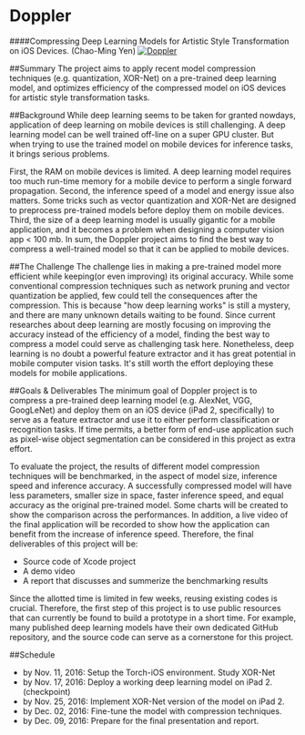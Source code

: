Doppler
=====
####Compressing Deep Learning Models for Artistic Style Transformation on iOS Devices. (Chao-Ming Yen)
[![Doppler](http://imgur.com/a/2iTI7)](https://www.youtube.com/watch?v=9KOaqMKK1mk "Doppler")

##Summary
The project aims to apply recent model compression techniques (e.g. quantization, XOR-Net) on a pre-trained deep learning model, and optimizes efficiency of the compressed model on iOS devices for artistic style transformation tasks.


##Background
While deep learning seems to be taken for granted nowdays, application of deep learning on mobile devices is still challenging. A deep learning model can be well trained off-line on a super GPU cluster. But when trying to use the trained model on mobile devices for inference tasks, it brings serious problems. 

First, the RAM on mobile devices is limited. A deep learning model requires too much run-time memory for a mobile device to perform a single forward propagation. Second, the inference speed of a model and energy issue also matters. Some tricks such as vector quantization and XOR-Net are designed to preprocess pre-trained models before deploy them on mobile devices. Third, the size of a deep learning model is usually gigantic for a mobile application, and it becomes a problem when designing a computer vision app < 100 mb. In sum, the Doppler project aims to find the best way to compress a well-trained model so that it can be applied to mobile devices.


##The Challenge
The challenge lies in making a pre-trained model more efficient while keeping(or even improving) its original accuracy. While some conventional compression techniques such as network pruning and vector quantization be applied, few could tell the consequences after the compression. This is because "how deep learning works" is still a mystery, and there are many unknown details waiting to be found. Since current researches about deep learning are mostly focusing on improving the accuracy instead of the efficiency of a model, finding the best way to compress a model could serve as challenging task here. Nonetheless, deep learning is no doubt a powerful feature extractor and it has great potential in mobile computer vision tasks. It's still worth the effort deploying these models for mobile applications.


##Goals & Deliverables
The minimum goal of Doppler project is to compress a pre-trained deep learning model (e.g. AlexNet, VGG, GoogLeNet) and deploy them on an iOS device (iPad 2, specifically) to serve as a feature extractor and use it to either perform classification or recognition tasks. If time permits, a better form of end-use application such as pixel-wise object segmentation can be considered in this project as extra effort.

To evaluate the project, the results of different model compression techniques will be benchmarked, in the aspect of model size, inference speed and inference accuracy. A successfully compressed model will have less parameters, smaller size in space, faster inference speed, and equal accuracy as the original pre-trained model. Some charts will be created to show the comparison across the performances. In addition, a live video of the final application will be recorded to show how the application can benefit from the increase of inference speed. Therefore, the final deliverables of this project will be:

 - Source code of Xcode project
 - A demo video
 - A report that discusses and summerize the benchmarking results

Since the allotted time is limited in few weeks, reusing existing codes is crucial. Therefore, the first step of this project is to use public resources that can currently be found to build a prototype in a short time. For example, many published deep learning models have their own dedicated GitHub repository, and the source code can serve as a cornerstone for this project.


##Schedule
 - by Nov. 11, 2016: Setup the Torch-iOS environment. Study XOR-Net
 - by Nov. 17, 2016: Deploy a working deep learning model on iPad 2. (checkpoint)
 - by Nov. 25, 2016: Implement XOR-Net version of the model on iPad 2.
 - by Dec. 02, 2016: Fine-tune the model with compression techniques.
 - by Dec. 09, 2016: Prepare for the final presentation and report.
 
